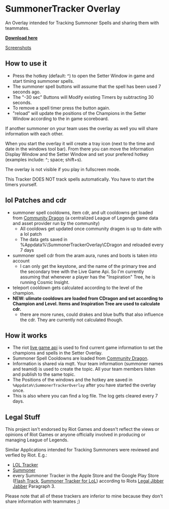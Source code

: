 SummonerTracker Overlay
======================

An Overlay intended for Tracking Summoner Spells and sharing them with teammates.

[**Download here**](https://github.com/CodeIsJustLikeMagic/SummonerTrackerClientP/releases/latest)

[Screenshots](https://imgur.com/a/Dxjq56W)

How to use it
------------

* Press the hotkey (default: ^) to open the Setter Window in game and start timing summoner spells.
* The summoner spell buttons will assume that the spell has been used 7 seconds ago. 
* The "-30 sec" Buttons will Modify existing Timers by subtracting 30 seconds.
* To remove a spell timer press the button again.
* "reload" will update the positions of the Champions in the Setter Window according to the in game scoreboard.

If another summoner on your team uses the overlay as well you will share information with each other.

When you start the overlay it will create a tray icon (next to the time and date in the windows tool bar).
From there you can move the Information Display Window and the Setter Window and set your prefered hotkey (examples include: ^; space; shift+s). 

The overlay is not visible if you play in fullscreen mode.

This Tracker DOES NOT track spells automatically. You have to start the timers yourself.

lol Patches and cdr
-------------
* summoner spell cooldowns, item cdr, and ult cooldowns get loaded from [Community Dragon](https://www.communitydragon.org/) (a centralized League of Legends game data and asset provider run by the community)
  * All cooldows get updated once community dragen is up to date with a lol patch
  * The data gets saved in %Appdata%\SummonerTrackerOverlay\CDragon and reloaded every 7 days
* summoner spell cdr from the aram aura, runes and boots is taken into account
  * I can only get the keystone, and the name of the primary tree and the secondary tree with the Live Game Api. So I'm currently assuming that whenever a player has the "Inspiration" Tree, he is running Cosmic Insight.
* teleport cooldown gets calculated according to the level of the champion.
* **NEW: ulimate cooldows are loaded from CDragon and set according to Champion and Level. Items and Inspiration Tree are used to calculate cdr.**
  * there are more runes, could drakes and blue buffs that also influence the cdr. They are currently not calculated though.

How it works
------------
* The riot [live game api](https://developer.riotgames.com/docs/lol#league-client-api) is used to find current game information to set the champions and spells in the Setter Overlay.
* Summoner Spell Cooldowns are loaded from [Community Dragon](https://www.communitydragon.org/).
* Information is shared via mqtt. Your team information (summoner names and teamid) is used to create the topic. All your team members listen and publish to the same topic.
* The Positions of the windows and the hotkey are saved in `%Appdata%\SummonerTrackerOverlay` after you have started the overlay once.
* This is also where you can find a log file. The log gets cleared every 7 days.

Legal Stuff
--------
This project isn't endorsed by Riot Games and doesn't reflect the views or opinions of Riot Games or anyone officially involved in producing or managing League of Legends.

Similar Applications intended for Tracking Summoners were reviewed and verfied by Riot.
E.g.: 
* [LOL Tracker](https://www.loltracker.gg/)
* [Summoner](/github.com/4dams/Summoner)
* every Summoner Tracker in the Apple Store and the Google Play Store ([Flash Track](http://flashtrack.webflow.io/), [Summoner Tracker for LoL](https://play.google.com/store/apps/details?id=com.at.factory.summonertrackerapp&hl=de)) according to Riots [Legal Jibber Jabber](https://www.riotgames.com/en/legal) Paragraph 3.

Please note that all of these trackers are inferior to mine because they don't share information with teammates ;)
